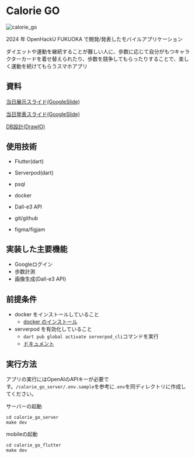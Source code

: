 # Calorie GO

![calorie_go](https://github.com/user-attachments/assets/be0afbbe-f036-4d12-92a9-e0ea9ad915fd)


2024 年 OpenHackU FUKUOKA で開発/発表したモバイルアプリケーション

ダイエットや運動を継続することが難しい人に、歩数に応じて自分がもつキャラクターカードを着せ替えられたり、歩数を競争してもらったりすることで、楽しく運動を続けてもらうスマホアプリ

## 資料
[当日展示スライド(GoogleSlide)](https://docs.google.com/presentation/d/11vOz8NjSVBLS8bzpT3z6ToJ21W5HYjtTyRRerLZD20s/edit?usp=sharing)

[当日発表スライド(GoogleSlide)](https://docs.google.com/presentation/d/1yFP_o7xEuhMrFRxbvqxbjeX_HqrTazoL7WHtEHlKQ_M/edit?usp=sharing)

[DB設計(DrawIO)](https://drive.google.com/file/d/1mqP5QjC2Z9bpwvjdTgEvvOcW6ezy0hXq/view?usp=sharing)

## 使用技術
- Flutter(dart)
- Serverpod(dart)
- psql
- docker
- Dall-e3 API

- git/github
- figma/figjam

## 実装した主要機能
- Googleログイン
- 歩数計測
- 画像生成(Dall-e3 API)


## 前提条件

- docker をインストールしていること
  - [docker のインストール](https://docs.docker.com/get-docker/)
- serverpod を有効化していること
  - `dart pub global activate serverpod_cli`コマンドを実行
  - [ドキュメント](https://docs.serverpod.dev/)

## 実行方法

アプリの実行にはOpenAIのAPIキーが必要です。`/calorie_go_server/.env.sample`を参考に`.env`を同ディレクトリに作成してください。

サーバーの起動
```
cd calorie_go_server
make dev
```

mobileの起動
```
cd calorie_go_flutter
make dev
```

